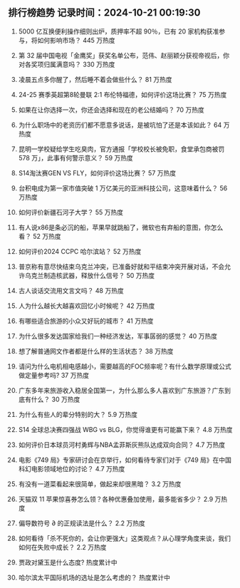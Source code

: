 
## 排行榜趋势 记录时间：2024-10-21 00:19:30
  
  1. 5000 亿互换便利操作细则出炉，质押率不超 90％，已有 20 家机构获准参与，将如何影响市场？ 445 万热度
    
  2. 第 32 届中国电视「金鹰奖」获奖名单公布，范伟、赵丽颖分获视帝视后，你对各奖项归属满意吗？ 330 万热度
    
  3. 凌晨五点多你醒了，然后睡不着会做些什么？ 81 万热度
    
  4. 24-25 赛季英超第8轮曼联 2:1 布伦特福德，如何评价这场比赛？ 75 万热度
    
  5. 如果在让你选择一次，你还会选择和现在的老公结婚吗？ 70 万热度
    
  6. 为什么职场中的老资历们都不愿意多说话，是被坑怕了还是本该如此？ 64 万热度
    
  7. 昆明一学校疑给学生吃臭肉，官方通报「学校校长被免职，食堂承包商被罚 578 万」，此事有何警示意义？ 59 万热度
    
  8. S14淘汰赛GEN VS FLY，如何评价这场比赛？ 57 万热度
    
  9. 台积电成为第一家市值突破 1 万亿美元的亚洲科技公司，这意味着什么？ 56 万热度
    
  10. 如何评价新疆石河子大学？ 55 万热度
    
  11. 有人说x86是条必沉的船，苹果早就跳船了，微软也有弃船的意图，你怎么看？ 52 万热度
    
  12. 如何评价2024 CCPC 哈尔滨站？ 52 万热度
    
  13. 普京称有意尽快结束乌克兰冲突，已准备好就和平结束冲突开展对话，不会允许乌克兰制造核武器，释放什么信号？ 50 万热度
    
  14. 古人谈话交流用文言文吗？ 48 万热度
    
  15. 人为什么越长大越喜欢回忆小时候呢？ 42 万热度
    
  16. 有哪些适合旅游的小众又好玩的城市？ 41 万热度
    
  17. 为什么很多发达国家给我们一种经济发达，军事孱弱的感觉？ 40 万热度
    
  18. 想了解普通网文作者都是什么样的生活状态？ 38 万热度
    
  19. 请问为什么电机相电感越小，需要越高的FOC频率呢？有什么数学原理或公式做定量参考吗? 37 万热度
    
  20. 广东多年来旅游收入稳居全国第一，为什么那么多人喜欢到广东旅游？广东到底有什么？ 30 万热度
    
  21. 为什么有些人的辈分特别的大？ 5.9 万热度
    
  22. S14 全球总决赛四强战 WBG vs BLG，你觉得谁更有可能赢下来？ 4.8 万热度
    
  23. 如何评价日本球员河村勇辉与NBA孟菲斯灰熊队达成双向合同？ 4.7 万热度
    
  24. 电影《749 局》专家研讨会在京举行，如何看待专家们对于《749 局》在中国科幻电影领域地位的讨论？ 4.7 万热度
    
  25. 有没有一道菜看起来很简单，做起来却很黑暗？ 3.2 万热度
    
  26. 天猫双 11 苹果惊喜券怎么领？各种优惠叠加使用，最多能省多少？ 2.9 万热度
    
  27. 偏导数符号 ∂ 的正规读法是什么？ 2.2 万热度
    
  28. 如何看待「杀不死你的，会让你更强大」这类观点？从心理学角度来谈，我们如何在失败中成长？ 2.2 万热度
    
  29. 贾政对黛玉是什么态度? 热度累计中
    
  30. 哈尔滨太平国际机场的选址是怎么考虑的？ 热度累计中
    